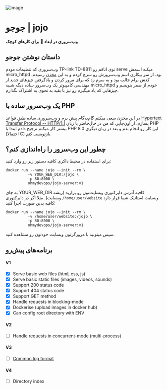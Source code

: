![image](https://user-images.githubusercontent.com/21690865/143600061-5d5125e3-48cf-4740-9197-e061c1252b29.png)


# جوجو | jojo

**وب‌سروری در ابعاد :baby_chick: برای کارهای کوچک**

## داستان نوشتن جوجو

وب‌سروری که تنظیمات مودم TP-link TD-8811  توی اتاقم رو serve میکنه اسمش micro_httpd بود. از سر بیکاری اسم وب‌سرورش رو سرچ کردم و به این [مخزن](https://github.com/socram8888/micro_httpd) رسیدم. کدش برام جالب بود و به سرم زد که برای مرور کردن و یادگرفتن چیزهای جدید از مهندسی کامپیوتر یک وب‌سرور ساده دیگه شبیه micro_httpd خودم از صفر بنویسم و چیزهایی که یاد میگیرم رو نیز با بقیه به نحوی به اشتراک بگذارم.

## یک وب‌سرور ساده با PHP

در این مخزن سعی میکنم گام‌به‌گام پیش برم و وب‌سروری ساده طبق قواعد  [Hypertext Transfer Protocol -- HTTP/1.1](https://datatracker.ietf.org/doc/html/rfc2616) بسازم. 
از اون‌جایی که من در حال‌حاضر با زبان PHP بیشتر کار میکنم ترجیح دادم ابتدا با PHP 8.0 این کار رو انجام بدم و بعد در زبان دیگری (احتمالا C) بازنویسی کنم.

## چطور این‌ وب‌سرور را راه‌اندازی کنم؟

برای استفاده در محیط داکری کافیه دستور زیر رو وارد کنید:
```
docker run --name jojo --init --rm \
          -v YOUR_WEB_DIR:/jojo \
          -p 80:8000 \
          ohmydevops/jojo-server:v1
```

به جای YOUR_WEB_DIR کافیه آدرس دایرکتوری وبسایت‌تون رو بزارید (ریشه وبسایت). مثلا اگر در دایرکتوری `/home/user/website` وبسایت استاتیک شما قرار دارد کافیه بدین صورت اجرا کنید:
```
docker run --name jojo --init --rm \
          -v /home/user/website:/jojo \
          -p 80:8000 \
          ohmydevops/jojo-server:v1
```
سپس میتونید با مرورگرتون وبسایت خودتون رو مشاهده کنید.

## برنامه‌های پیش‌رو
#### V1
- [x] Serve basic web files  (html, css, js)
- [x] Serve basic static files (images, videos, sounds)
- [x] Support 200 status code
- [x] Support 404 status code
- [x] Support GET method
- [x] Handle requests in blocking-mode
- [x] Dockerise (upload images in docker hub)
- [x] Can config root directory with ENV
#### V2
- [ ] Handle requests in concurrent-mode (multi-process)
#### V3
- [ ] [Common log format](https://en.wikipedia.org/wiki/Common_Log_Format)
#### V4
- [ ] Directory index
